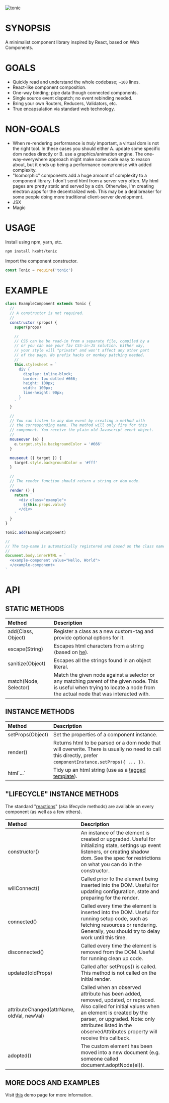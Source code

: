 ![tonic](https://github.com/hxoht/tonic/raw/addimage/readme-tonic.png)

# SYNOPSIS
A minimalist component library inspired by React, based on Web Components.

# GOALS
- Quickly read and understand the whole codebase; `~100` lines.
- React-like component composition.
- One-way binding; pipe data though connected components.
- Single source event dispatch; no event rebinding needed.
- Bring your own Routers, Reducers, Validators, etc.
- True encapsulation via standard web technology.

# NON-GOALS
- When re-rendering performance is *truly* important, a virtual dom is
not the right tool. In these cases you should either A. update some
specific dom nodes directly or B. use a graphics/animation engine. The
one-way-everywhere approach might make some code easy to reason about,
but it ends up being a performance compromise with added complexity.
- "Isomorphic" components add a huge amount of complexity to a component
library. I don't send html from a server very often. My html
pages are pretty static and served by a cdn. Otherwise, I'm creating
electron apps for the decentralized web. This may be a deal breaker for
some people doing more traditional client-server development.
- JSX
- Magic

# USAGE
Install using npm, yarn, etc.

```bash
npm install hxoht/tonic
```

Import the component constructor.

```js
const Tonic = require('tonic')
```

# EXAMPLE
```js
class ExampleComponent extends Tonic {
  //
  // A constructor is not required.
  //
  constructor (props) {
    super(props)

    //
    // CSS can be be read-in from a separate file, compiled by a
    // or you can use your fav CSS-in-JS solution. Either way,
    // your style will "private" and won't affect any other part
    // of the page. No prefix hacks or monkey patching needed.
    //
    this.stylesheet = `
      div {
        display: inline-block;
        border: 1px dotted #666;
        height: 100px;
        width: 100px;
        line-height: 90px;
      }
    `
  }

  //
  // You can listen to any dom event by creating a method with
  // the corresponding name. The method will only fire for this
  // component. You receive the plain old Javascript event object.
  //
  mouseover (e) {
    e.target.style.backgroundColor = '#666'
  }

  mouseout ({ target }) {
    target.style.backgroundColor = '#fff'
  }

  //
  // The render function should return a string or dom node.
  //
  render () {
    return `
      <div class="example">
        ${this.props.value}
      </div>
    `
  }
}

Tonic.add(ExampleComponent)

//
// The tag-name is automatically registered and based on the class name.
//
document.body.innerHTML = `
  <example-component value="Hello, World">
  </example-component>
`
```

# API

## STATIC METHODS

| Method | Description |
| :--- | :--- |
| add(Class, Object) | Register a class as a new custom-tag and provide optional options for it. |
| escape(String) | Escapes html characters from a string (based on [he][3]). |
| sanitize(Object) | Escapes all the strings found in an object literal. |
| match(Node, Selector) | Match the given node against a selector or any matching parent of the given node. This is useful when trying to locate a node from the actual node that was interacted with. |

## INSTANCE METHODS

| Method | Description |
| :--- | :--- |
| setProps(Object) | Set the properties of a component instance. |
| render() | Returns html to be parsed or a dom node that will overwrite. There is usually no need to call this directly, prefer `componentInstance.setProps({ ... })`. |
| html\`...\` | Tidy up an html string (use as a [tagged template][2]). |

## "LIFECYCLE" INSTANCE METHODS

The standard "[reactions][1]" (aka lifecycle methods) are available on every
component (as well as a few others).

| Method | Description |
| :--- | :--- |
| constructor() | An instance of the element is created or upgraded. Useful for initializing state, settings up event listeners, or creating shadow dom. See the spec for restrictions on what you can do in the constructor. |
| willConnect() | Called prior to the element being inserted into the DOM. Useful for updating configuration, state and preparing for the render. |
| connected() | Called every time the element is inserted into the DOM. Useful for running setup code, such as fetching resources or rendering. Generally, you should try to delay work until this time. |
| disconnected() | Called every time the element is removed from the DOM. Useful for running clean up code. |
| updated(oldProps) | Called after setProps() is called. This method is not called on the initial render. |
| attributeChanged(attrName, oldVal, newVal) | Called when an observed attribute has been added, removed, updated, or replaced. Also called for initial values when an element is created by the parser, or upgraded. Note: only attributes listed in the observedAttributes property will receive this callback. |
| adopted() | The custom element has been moved into a new document (e.g. someone called document.adoptNode(el)). |

## MORE DOCS AND EXAMPLES
Visit [this][0] demo page for more information.

[0]:https://hxoht.github.io/tonic/
[1]:https://developers.google.com/web/fundamentals/web-components/customelements
[2]:https://developer.mozilla.org/en-US/docs/Web/JavaScript/Reference/Template_literals
[3]:https://github.com/mathiasbynens/he

